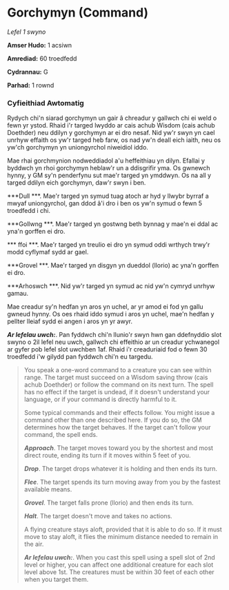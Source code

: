 # Gorchymyn (Command)

*Lefel 1 swyno*

**Amser Hudo:** 1 acsiwn

**Amrediad:** 60 troedfedd

**Cydrannau:** G

**Parhad:** 1 rownd

### Cyfieithiad Awtomatig

Rydych chi'n siarad gorchymyn un gair â chreadur y gallwch chi ei weld o fewn yr ystod. Rhaid i'r targed lwyddo ar cais achub Wisdom (cais achub Doethder) neu ddilyn y gorchymyn ar ei dro nesaf. Nid yw'r swyn yn cael unrhyw effaith os yw'r targed heb farw, os nad yw'n deall eich iaith, neu os yw'ch gorchymyn yn uniongyrchol niweidiol iddo.

Mae rhai gorchmynion nodweddiadol a'u heffeithiau yn dilyn. Efallai y byddwch yn rhoi gorchymyn heblaw'r un a ddisgrifir yma. Os gwnewch hynny, y GM sy'n penderfynu sut mae'r targed yn ymddwyn. Os na all y targed ddilyn eich gorchymyn, daw'r swyn i ben.

***Dull ***. Mae'r targed yn symud tuag atoch ar hyd y llwybr byrraf a mwyaf uniongyrchol, gan ddod â'i dro i ben os yw'n symud o fewn 5 troedfedd i chi.

***Gollwng ***. Mae'r targed yn gostwng beth bynnag y mae'n ei ddal ac yna'n gorffen ei dro.

*** ffoi ***. Mae'r targed yn treulio ei dro yn symud oddi wrthych trwy'r modd cyflymaf sydd ar gael.

***Grovel ***. Mae'r targed yn disgyn yn dueddol (llorio) ac yna'n gorffen ei dro.

***Arhoswch ***. Nid yw'r targed yn symud ac nid yw'n cymryd unrhyw gamau.

Mae creadur sy'n hedfan yn aros yn uchel, ar yr amod ei fod yn gallu gwneud hynny. Os oes rhaid iddo symud i aros yn uchel, mae'n hedfan y pellter lleiaf sydd ei angen i aros yn yr awyr.

***Ar lefelau uwch:***. Pan fyddwch chi'n llunio'r swyn hwn gan ddefnyddio slot swyno o 2il lefel neu uwch, gallwch chi effeithio ar un creadur ychwanegol ar gyfer pob lefel slot uwchben 1af. Rhaid i'r creaduriaid fod o fewn 30 troedfedd i'w gilydd pan fyddwch chi'n eu targedu.

>  You speak a one-word command to a creature you can see within range. The target must succeed on a Wisdom saving throw (cais achub Doethder) or follow the command on its next turn. The spell has no effect if the target is undead, if it doesn't understand your language, or if your command is directly harmful to it.
>  
>  Some typical commands and their effects follow. You might issue a command other than one described here. If you do so, the GM determines how the target behaves. If the target can't follow your command, the spell ends.
>  
>  ***Approach***. The target moves toward you by the shortest and most direct route, ending its turn if it moves within 5 feet of you.
>  
>  ***Drop***. The target drops whatever it is holding and then ends its turn.
>  
>  ***Flee***. The target spends its turn moving away from you by the fastest available means.
>  
>  ***Grovel***. The target falls prone (llorio) and then ends its turn.
>  
>  ***Halt***. The target doesn't move and takes no actions.
>  
>  A flying creature stays aloft, provided that it is able to do so. If it must move to stay aloft, it flies the minimum distance needed to remain in the air.
>  
>  ***Ar lefelau uwch:***. When you cast this spell using a spell slot of 2nd level or higher, you can affect one additional creature for each slot level above 1st. The creatures must be within 30 feet of each other when you target them.